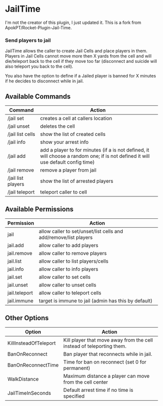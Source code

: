# JailTime

I'm not the creator of this plugin, I just updated it.
This is a fork from ApokPT/Rocket-Plugin-Jail-Time.

### Send players to jail

JailTime allows the caller to create Jail Cells and place players in them. Players in Jail Cells cannot move more then X yards from the cell and will die/teleport back to the cell if they move too far (disconnect and suicide will also teleport you back to the cell).

You also have the option to define if a Jailed player is banned for X minutes if he decides to disconnect while in jail.

## Available Commands
Command | Action
------- | -------
/jail set <cell>				 | creates a cell at callers location
/jail unset <cell>				 | deletes the cell
/jail list cells				 | show the list of created cells
/jail info						 | show your arrest info
/jail add <player> <time> <cell> | add a player to <cell> for <time> minutes (if a <cell> is not defined, it will choose a random one; if <time> is not defined it will use default config time)
/jail remove <player>			 | remove a player from jail
/jail list players				 | show the list of arrested players
/jail teleport <cell>			 | teleport caller to cell

## Available Permissions

Permission| Action
--------- | -------
<Command>jail</Command>				| allow caller to set/unset/list cells and add/remove/list players
<Command>jail.add</Command>			| allow caller to add players
<Command>jail.remove</Command>		| allow caller to remove players
<Command>jail.list</Command>		| allow caller to list players/cells
<Command>jail.info</Command>		| allow caller to info players
<Command>jail.set</Command>			| allow caller to set cells
<Command>jail.unset</Command>		| allow caller to unset cells
<Command>jail.teleport</Command>	| allow caller to teleport cells
<Command>jail.immune</Command>		| target is immune to jail (admin has this by default)

## Other Options
Option | Action
------- | -------
KillInsteadOfTeleport			| Kill player that move away from the cell instead of teleporting them.
BanOnReconnect					| Ban player that reconnects while in jail.
BanOnReconnectTime				| Time for ban on reconnect (set 0 for permanent)
WalkDistance					| Maximum distance a player can move from the cell center
JailTimeInSeconds 				| Default arrest time if no time is specified

